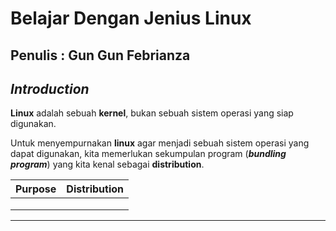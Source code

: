 # Belajar Dengan Jenius Linux

## Penulis : Gun Gun Febrianza

## *Introduction*

**Linux** adalah sebuah **kernel**, bukan sebuah sistem operasi yang siap digunakan. 

Untuk menyempurnakan **linux** agar menjadi sebuah sistem operasi yang dapat digunakan, kita memerlukan sekumpulan program (***bundling program***) yang kita kenal sebagai **distribution**\.

| Purpose | Distribution |
| ------- | ------------ |
|         |              |
|         |              |
|         |              |



---------------------

